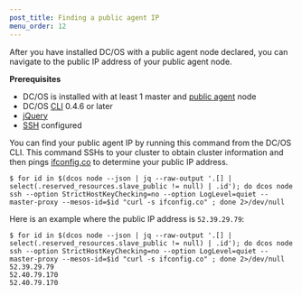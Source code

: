 ```yaml
---
post_title: Finding a public agent IP
menu_order: 12
---
```


After you have installed DC/OS with a public agent node declared, you can navigate to the public IP address of your public agent node.

**Prerequisites**

- DC/OS is installed with at least 1 master and [public agent](/docs/1.8/overview/concepts/#public) node
- DC/OS [CLI](/docs/1.8/usage/cli/) 0.4.6 or later
- [jQuery](https://github.com/stedolan/jq/wiki/Installation)
- [SSH](/docs/1.8/administration/sshcluster/) configured

You can find your public agent IP by running this command from the DC/OS CLI. This command SSHs to your cluster to obtain cluster information and then pings [ifconfig.co](https://ifconfig.co/) to determine your public IP address. 

```
$ for id in $(dcos node --json | jq --raw-output '.[] | select(.reserved_resources.slave_public != null) | .id'); do dcos node ssh --option StrictHostKeyChecking=no --option LogLevel=quiet --master-proxy --mesos-id=$id "curl -s ifconfig.co" ; done 2>/dev/null
```

Here is an example where the public IP address is `52.39.29.79`:

```
$ for id in $(dcos node --json | jq --raw-output '.[] | select(.reserved_resources.slave_public != null) | .id'); do dcos node ssh --option StrictHostKeyChecking=no --option LogLevel=quiet --master-proxy --mesos-id=$id "curl -s ifconfig.co" ; done 2>/dev/null
52.39.29.79
52.40.79.170
52.40.79.170
```




